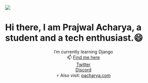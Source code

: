 ![](https://komarev.com/ghpvc/?username=meprajwal&color=green&style=plastic&label=Profile+Viwes)
<H1 aligh ="center">Hi there, I am Prajwal Acharya, a student and a tech enthusiast.😄</h1>
<center>
<script src="https://kit.fontawesome.com/e108b4bf7a.js" crossorigin="anonymous"></script>
 I’m currently learning Django <br>
 📫 <u>Find me here</u> <br>
<a href ="https://twitter.com/acharya_prajwa1">            <i class="fa-brands fa-square-twitter" style: "color:Blue"></i>Twitter</a><br>
<a href ="https://discordapp.com/users/846370185695068190">            <i class="fa-brands fa-discord" style: "color:Blue"></i>Discord</a><br>
 ⚡ Also visit: <a href ="https://www.pacharya.com.np">pacharya.com</a>
</center>
<br> <br>

<p align ="center">
<img src="https://github-readme-stats.vercel.app/api?username=meprajwal&show_icons=true" alt="">
</p>

